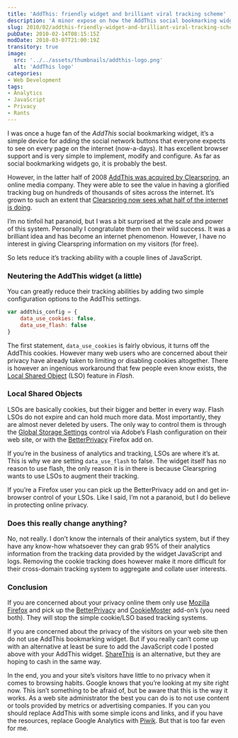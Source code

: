 ```yaml
---
title: 'AddThis: friendly widget and brilliant viral tracking scheme'
description: 'A minor expose on how the AddThis social bookmarking widget is now being used as a data mining bug for Clearspring, an online media company. I also provide some technical recommendations for how to reduce it’s tracking capabilities to help protect the privacy of your website’s users.'
slug: 2010/02/addthis-friendly-widget-and-brilliant-viral-tracking-scheme
pubDate: 2010-02-14T08:15:15Z
modDate: 2010-03-07T21:00:19Z
transitory: true
image:
  src: '../../assets/thumbnails/addthis-logo.png'
  alt: 'AddThis logo'
categories:
- Web Development
tags:
- Analytics
- JavaScript
- Privacy
- Rants
---
```


I was once a huge fan of the *AddThis* social bookmarking widget, it’s a simple device for adding the social network buttons that everyone expects to see on every page on the internet (now-a-days). It has excellent browser support and is very simple to implement, modify and configure. As far as social bookmarking widgets go, it is probably the best.

However, in the latter half of 2008 [AddThis was acquired by Clearspring](http://www.reuters.com/article/idUSTRE48T1Q820080930), an online media company. They were able to see the value in having a glorified tracking bug on hundreds of thousands of sites across the internet. It’s grown to such an extent that [Clearspring now sees what half of the internet is doing](http://www.readwriteweb.com/archives/clearspring_now_sees_what_half_of_the_internet_is.php).

I’m no tinfoil hat paranoid, but I was a bit surprised at the scale and power of this system. Personally I congratulate them on their wild success. It was a brilliant idea and has become an internet phenomenon. However, I have no interest in giving Clearspring information on my visitors (for free).

So lets reduce it’s tracking ability with a couple lines of JavaScript.

<!-- more -->

### Neutering the AddThis widget (a little)

You can greatly reduce their tracking abilities by adding two simple configuration options to the AddThis settings.

```javascript
var addthis_config = {
	data_use_cookies: false,
	data_use_flash: false
}
```

The first statement, `data_use_cookies` is fairly obvious, it turns off the AddThis cookies. However many web users who are concerned about their privacy have already taken to limiting or disabling cookies altogether. There is however an ingenious workaround that few people even know exists, the [Local Shared Object](https://en.wikipedia.org/wiki/Local_Shared_Object) (LSO) feature in *Flash*.

### Local Shared Objects

LSOs are basically cookies, but their bigger and better in every way. Flash LSOs do not expire and can hold much more data. Most importantly, they are almost never deleted by users. The only way to control them is through the [Global Storage Settings](http://www.macromedia.com/support/documentation/en/flashplayer/help/settings_manager03.html) control via Adobe’s Flash configuration on their web site, or with the [BetterPrivacy](https://addons.mozilla.org/en-US/firefox/addon/6623) Firefox add on.

If you’re in the business of analytics and tracking, LSOs are where it’s at. This is why we are setting `data_use_flash` to false. The widget itself has no reason to use flash, the only reason it is in there is because Clearspring wants to use LSOs to augment their tracking.

If you’re a Firefox user you can pick up the BetterPrivacy add on and get in-browser control of your LSOs. Like I said, I’m not a paranoid, but I do believe in protecting online privacy.

### Does this really change anything?

No, not really. I don’t know the internals of their analytics system, but if they have any know-how whatsoever they can grab 95% of their analytics information from the tracking data provided by the widget JavaScript and logs. Removing the cookie tracking does however make it more difficult for their cross-domain tracking system to aggregate and collate user interests.

### Conclusion

If you are concerned about your privacy online them only use [Mozilla Firefox](http://www.mozilla.com/firefox/) and pick up the [BetterPrivacy](https://addons.mozilla.org/en-US/firefox/addon/6623) and [CookieMoster](https://addons.mozilla.org/en-US/firefox/addon/4703) add-on’s (you need both). They will stop the simple cookie/LSO based tracking systems.

If you are concerned about the privacy of the visitors on your web site then do not use AddThis bookmarking widget. But if you really can’t come up with an alternative at least be sure to add the JavaScript code I posted above with your AddThis widget. [ShareThis](http://sharethis.com/) is an alternative, but they are hoping to cash in the same way.

In the end, you and your site’s visitors have little to no privacy when it comes to browsing habits. Google knows that you’re looking at my site right now. This isn’t something to be afraid of, but be aware that this is the way it works. As a web site administrator the best you can do is to not use content or tools provided by metrics or advertising companies. If you can you should replace AddThis with some simple icons and links, and if you have the resources, replace Google Analytics with [Piwik](http://piwik.org/). But that is too far even for me.
